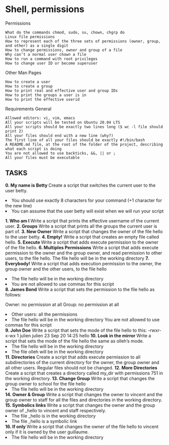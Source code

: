 <h1> Shell, permissions </h1>


Permissions

    What do the commands chmod, sudo, su, chown, chgrp do
    Linux file permissions
    How to represent each of the three sets of permissions (owner, group, and other) as a single digit
    How to change permissions, owner and group of a file
    Why can’t a normal user chown a file
    How to run a command with root privileges
    How to change user ID or become superuser

Other Man Pages

    How to create a user
    How to create a group
    How to print real and effective user and group IDs
    How to print the groups a user is in
    How to print the effective userid

Requirements
General

    Allowed editors: vi, vim, emacs
    All your scripts will be tested on Ubuntu 20.04 LTS
    All your scripts should be exactly two lines long ($ wc -l file should print 2)
    All your files should end with a new line (why?)
    The first line of all your files should be exactly #!/bin/bash
    A README.md file, at the root of the folder of the project, describing what each script is doing
    You are not allowed to use backticks, &&, || or ;
    All your files must be executable
<h2> TASKS </h2>
   
   <strong> 0. My name is Betty </strong>
    Create a script that switches the current user to the user betty.
     <li>You should use exactly 8 characters for your command (+1 character for the new line)</li>
     <li>You can assume that the user betty will exist when we will run your script</li>

   <strong> 1. Who am I </strong> 
    Write a script that prints the effective username of the current user.
    <strong> 2. Groups</strong> 
    Write a script that prints all the groups the current user is part of.
   <strong>  3. New Owner</strong> 
    Write a script that changes the owner of the file hello to the user betty.
   <strong>  4. Empty!</strong> 
    Write a script that creates an empty file called hello.
   <strong>  5. Execute </strong> 
    Write a script that adds execute permission to the owner of the file hello.
    <strong> 6. Multiples Permissions</strong> 
    Write a script that adds execute permission to the owner and the group owner, and read permission to other users, to the file hello.
    The file hello will be in the working directory
    <strong> 7. Everybody!</strong> 
    Write a script that adds execution permission to the owner, the group owner and the other users, to the file hello
    <li>The file hello will be in the working directory </li>
    <li>You are not allowed to use commas for this script</li>
    <strong> 8. James Bond</strong> 
    Write a script that sets the permission to the file hello as follows:

   Owner: no permission at all
    Group: no permission at all
   <li> Other users: all the permissions </li>
    <li>The file hello will be in the working directory You are not allowed to use commas for this script</li>
  <strong>   9. John Doe</strong> 
    Write a script that sets the mode of the file hello to this:
    -rwxr-x-wx 1 julien julien 23 Sep 20 14:25 hello
   <strong>  10. Look in the mirror </strong> 
    Write a script that sets the mode of the file hello the same as olleh’s mode.
<li>The file hello will be in the working directory </li>
<li>The file olleh will be in the working directory </li>
   <strong>  11. Directories</strong> 
    Create a script that adds execute permission to all subdirectories of the current directory for the owner, the group owner and all other users.     Regular files should not be changed.
   <strong>  12. More Directories</strong> 
    Create a script that creates a directory called my_dir with permissions 751 in the working directory.
   <strong>  13. Change Group </strong> 
    Write a script that changes the group owner to school for the file hello
    <li>The file hello will be in the working directory </li>
   <strong>  14. Owner & Group </strong> 
    Write a script that changes the owner to vincent and the group owner to staff for all the files and directories in the working directory.
   <strong>  15. Symbolics links </strong> 
    Write a script that changes the owner and the group owner of _hello to vincent and staff respectively.

   <li>The file _hello is in the working directory </li>
    <li>The file _hello is a symbolic link </li>
    <strong> 16. If only </strong> 
    Write a script that changes the owner of the file hello to vincent only if it is owned by the user guillaume.
   <li> The file hello will be in the working directory </li>


